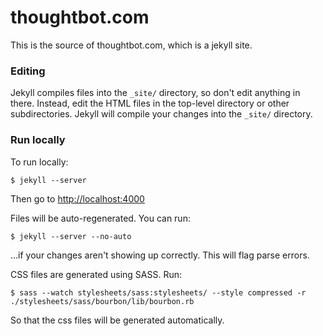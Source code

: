 # thoughtbot.com

This is the source of thoughtbot.com, which is a jekyll site.

### Editing

Jekyll compiles files into the `_site/` directory, so don't edit anything in
there. Instead, edit the HTML files in the top-level directory or other
subdirectories. Jekyll will compile your changes into the `_site/` directory.

### Run locally

To run locally:

    $ jekyll --server

Then go to [http://localhost:4000](http://localhost:4000)

Files will be auto-regenerated.  You can run:

    $ jekyll --server --no-auto

...if your changes aren't showing up correctly.  This will flag parse errors.

CSS files are generated using SASS. Run:

    $ sass --watch stylesheets/sass:stylesheets/ --style compressed -r ./stylesheets/sass/bourbon/lib/bourbon.rb

So that the css files will be generated automatically.
